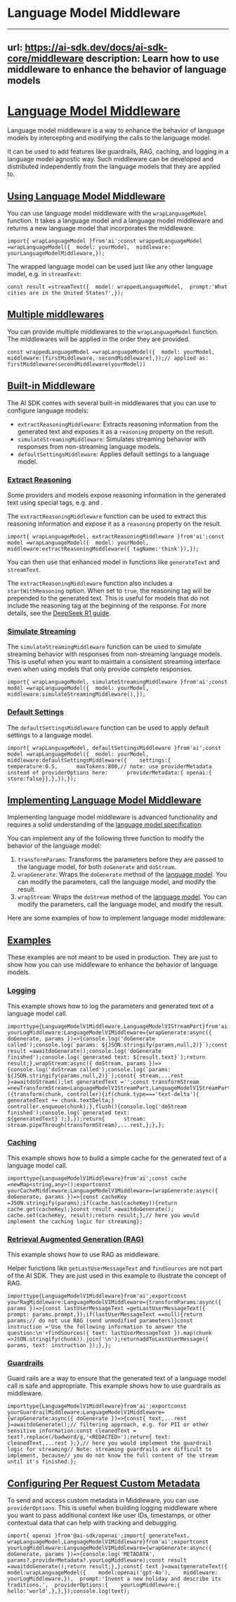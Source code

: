# Language Model Middleware


---
url: https://ai-sdk.dev/docs/ai-sdk-core/middleware
description: Learn how to use middleware to enhance the behavior of language models
---


# [Language Model Middleware](#language-model-middleware)


Language model middleware is a way to enhance the behavior of language models by intercepting and modifying the calls to the language model.

It can be used to add features like guardrails, RAG, caching, and logging in a language model agnostic way. Such middleware can be developed and distributed independently from the language models that they are applied to.


## [Using Language Model Middleware](#using-language-model-middleware)


You can use language model middleware with the `wrapLanguageModel` function. It takes a language model and a language model middleware and returns a new language model that incorporates the middleware.

```
import{ wrapLanguageModel }from'ai';const wrappedLanguageModel =wrapLanguageModel({  model: yourModel,  middleware: yourLanguageModelMiddleware,});
```

The wrapped language model can be used just like any other language model, e.g. in `streamText`:

```
const result =streamText({  model: wrappedLanguageModel,  prompt:'What cities are in the United States?',});
```


## [Multiple middlewares](#multiple-middlewares)


You can provide multiple middlewares to the `wrapLanguageModel` function. The middlewares will be applied in the order they are provided.

```
const wrappedLanguageModel =wrapLanguageModel({  model: yourModel,  middleware:[firstMiddleware, secondMiddleware],});// applied as: firstMiddleware(secondMiddleware(yourModel))
```


## [Built-in Middleware](#built-in-middleware)


The AI SDK comes with several built-in middlewares that you can use to configure language models:

-   `extractReasoningMiddleware`: Extracts reasoning information from the generated text and exposes it as a `reasoning` property on the result.
-   `simulateStreamingMiddleware`: Simulates streaming behavior with responses from non-streaming language models.
-   `defaultSettingsMiddleware`: Applies default settings to a language model.


### [Extract Reasoning](#extract-reasoning)


Some providers and models expose reasoning information in the generated text using special tags, e.g. <think> and </think>.

The `extractReasoningMiddleware` function can be used to extract this reasoning information and expose it as a `reasoning` property on the result.

```
import{ wrapLanguageModel, extractReasoningMiddleware }from'ai';const model =wrapLanguageModel({  model: yourModel,  middleware:extractReasoningMiddleware({ tagName:'think'}),});
```

You can then use that enhanced model in functions like `generateText` and `streamText`.

The `extractReasoningMiddleware` function also includes a `startWithReasoning` option. When set to `true`, the reasoning tag will be prepended to the generated text. This is useful for models that do not include the reasoning tag at the beginning of the response. For more details, see the [DeepSeek R1 guide](/docs/guides/r1#deepseek-r1-middleware).


### [Simulate Streaming](#simulate-streaming)


The `simulateStreamingMiddleware` function can be used to simulate streaming behavior with responses from non-streaming language models. This is useful when you want to maintain a consistent streaming interface even when using models that only provide complete responses.

```
import{ wrapLanguageModel, simulateStreamingMiddleware }from'ai';const model =wrapLanguageModel({  model: yourModel,  middleware:simulateStreamingMiddleware(),});
```


### [Default Settings](#default-settings)


The `defaultSettingsMiddleware` function can be used to apply default settings to a language model.

```
import{ wrapLanguageModel, defaultSettingsMiddleware }from'ai';const model =wrapLanguageModel({  model: yourModel,  middleware:defaultSettingsMiddleware({    settings:{      temperature:0.5,      maxTokens:800,// note: use providerMetadata instead of providerOptions here:      providerMetadata:{ openai:{ store:false}},},}),});
```


## [Implementing Language Model Middleware](#implementing-language-model-middleware)


Implementing language model middleware is advanced functionality and requires a solid understanding of the [language model specification](https://github.com/vercel/ai/blob/main/packages/provider/src/language-model/v1/language-model-v1.ts).

You can implement any of the following three function to modify the behavior of the language model:

1.  `transformParams`: Transforms the parameters before they are passed to the language model, for both `doGenerate` and `doStream`.
2.  `wrapGenerate`: Wraps the `doGenerate` method of the [language model](https://github.com/vercel/ai/blob/main/packages/provider/src/language-model/v1/language-model-v1.ts). You can modify the parameters, call the language model, and modify the result.
3.  `wrapStream`: Wraps the `doStream` method of the [language model](https://github.com/vercel/ai/blob/main/packages/provider/src/language-model/v1/language-model-v1.ts). You can modify the parameters, call the language model, and modify the result.

Here are some examples of how to implement language model middleware:


## [Examples](#examples)


These examples are not meant to be used in production. They are just to show how you can use middleware to enhance the behavior of language models.


### [Logging](#logging)


This example shows how to log the parameters and generated text of a language model call.

```
importtype{LanguageModelV1Middleware,LanguageModelV1StreamPart}from'ai';exportconst yourLogMiddleware:LanguageModelV1Middleware={wrapGenerate:async({ doGenerate, params })=>{console.log('doGenerate called');console.log(`params: ${JSON.stringify(params,null,2)}`);const result =awaitdoGenerate();console.log('doGenerate finished');console.log(`generated text: ${result.text}`);return result;},wrapStream:async({ doStream, params })=>{console.log('doStream called');console.log(`params: ${JSON.stringify(params,null,2)}`);const{ stream,...rest }=awaitdoStream();let generatedText ='';const transformStream =newTransformStream<LanguageModelV1StreamPart,LanguageModelV1StreamPart>({transform(chunk, controller){if(chunk.type==='text-delta'){          generatedText += chunk.textDelta;}        controller.enqueue(chunk);},flush(){console.log('doStream finished');console.log(`generated text: ${generatedText}`);},});return{      stream: stream.pipeThrough(transformStream),...rest,};},};
```


### [Caching](#caching)


This example shows how to build a simple cache for the generated text of a language model call.

```
importtype{LanguageModelV1Middleware}from'ai';const cache =newMap<string,any>();exportconst yourCacheMiddleware:LanguageModelV1Middleware={wrapGenerate:async({ doGenerate, params })=>{const cacheKey =JSON.stringify(params);if(cache.has(cacheKey)){return cache.get(cacheKey);}const result =awaitdoGenerate();    cache.set(cacheKey, result);return result;},// here you would implement the caching logic for streaming};
```


### [Retrieval Augmented Generation (RAG)](#retrieval-augmented-generation-rag)


This example shows how to use RAG as middleware.

Helper functions like `getLastUserMessageText` and `findSources` are not part of the AI SDK. They are just used in this example to illustrate the concept of RAG.

```
importtype{LanguageModelV1Middleware}from'ai';exportconst yourRagMiddleware:LanguageModelV1Middleware={transformParams:async({ params })=>{const lastUserMessageText =getLastUserMessageText({      prompt: params.prompt,});if(lastUserMessageText ==null){return params;// do not use RAG (send unmodified parameters)}const instruction ='Use the following information to answer the question:\n'+findSources({ text: lastUserMessageText }).map(chunk =>JSON.stringify(chunk)).join('\n');returnaddToLastUserMessage({ params, text: instruction });},};
```


### [Guardrails](#guardrails)


Guard rails are a way to ensure that the generated text of a language model call is safe and appropriate. This example shows how to use guardrails as middleware.

```
importtype{LanguageModelV1Middleware}from'ai';exportconst yourGuardrailMiddleware:LanguageModelV1Middleware={wrapGenerate:async({ doGenerate })=>{const{ text,...rest }=awaitdoGenerate();// filtering approach, e.g. for PII or other sensitive information:const cleanedText = text?.replace(/badword/g,'<REDACTED>');return{ text: cleanedText,...rest };},// here you would implement the guardrail logic for streaming// Note: streaming guardrails are difficult to implement, because// you do not know the full content of the stream until it's finished.};
```


## [Configuring Per Request Custom Metadata](#configuring-per-request-custom-metadata)


To send and access custom metadata in Middleware, you can use `providerOptions`. This is useful when building logging middleware where you want to pass additional context like user IDs, timestamps, or other contextual data that can help with tracking and debugging.

```
import{ openai }from'@ai-sdk/openai';import{ generateText, wrapLanguageModel,LanguageModelV1Middleware}from'ai';exportconst yourLogMiddleware:LanguageModelV1Middleware={wrapGenerate:async({ doGenerate, params })=>{console.log('METADATA', params?.providerMetadata?.yourLogMiddleware);const result =awaitdoGenerate();return result;},};const{ text }=awaitgenerateText({  model:wrapLanguageModel({    model:openai('gpt-4o'),    middleware: yourLogMiddleware,}),  prompt:'Invent a new holiday and describe its traditions.',  providerOptions:{    yourLogMiddleware:{      hello:'world',},},});console.log(text);
```
